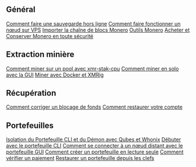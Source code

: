 <div class="guides">
<section class="container">
    <div class="row">
        <div class="left half no-pad-sm col-lg-6 col-md-6 col-sm-12 col-xs-12">
            <div class="info-block">
                <div class="row center-xs">
                    <div class="col">
                        <h2>Général</h2>
                    </div>
                </div>
<div class="row start-xs" markdown="1">

[Comment faire une sauvegarde hors ligne]({{site.baseurl}}/resources/user-guides/Offline_Backup.html)
[Comment faire fonctionner un nœud sur VPS]({{site.baseurl}}/resources/user-guides/vps_run_node.html)
[Importer la chaîne de blocs Monero]({{site.baseurl}}/resources/user-guides/importing_blockchain.html)
[Outils Monero]({{site.baseurl}}/resources/user-guides/monero_tools.html)
[Acheter et Conserver Monero en toute sécurité]({{site.baseurl}}/resources/user-guides/securely_purchase.html)

</div>
            </div>
        </div>
        <div class="right half col-lg-6 col-md-6 col-sm-12 col-xs-12">
            <div class="info-block">
                <div class="row center-xs">
                    <div class="col">
                        <h2>Extraction minière</h2>
                    </div>
                </div>
<div class="row start-xs" markdown="1">

[Comment miner sur un pool avec xmr-stak-cpu]({{site.baseurl}}/resources/user-guides/mine-to-pool.html)
[Comment miner en solo avec la GUI]({{site.baseurl}}/resources/user-guides/solo_mine_GUI.html)
[Miner avec Docker et XMRig]({{site.baseurl}}/resources/user-guides/mining_with_xmrig_and_docker.html)

</div>
            </div>
        </div>
    </div>
</section>

<section class="container">
    <div class="row">
        <div class="left half no-pad-sm col-lg-6 col-md-6 col-sm-12 col-xs-12">
            <div class="info-block">
                <div class="row center-xs">
                    <div class="col">
                        <h2>Récupération</h2>
                    </div>
                </div>
<div class="row start-xs" markdown="1">

[Comment corriger un blocage de fonds]({{site.baseurl}}/resources/user-guides/howto_fix_stuck_funds.html)
[Comment restaurer votre compte]({{site.baseurl}}/resources/user-guides/restore_account.html)

</div>
            </div>
        </div>
        <div class="right half col-lg-6 col-md-6 col-sm-12 col-xs-12">
            <div class="info-block">
                <div class="row center-xs">
                    <div class="col">
                        <h2>Portefeuilles</h2>
                    </div>
                </div>
<div class="row start-xs" markdown="1">

[Isolation du Portefeuille CLI et du Démon avec Qubes et Whonix]({{site.baseurl}}/resources/user-guides/cli_wallet_daemon_isolation_qubes_whonix.html)
[Débuter avec le portefeuille CLI]({{site.baseurl}}/resources/user-guides/monero-wallet-cli.html)
[Comment se connecter à un nœud distant avec le portefeuille GUI]({{site.baseurl}}/resources/user-guides/remote_node_gui.html)
[Comment créer un portefeuille en lecture seule]({{site.baseurl}}/resources/user-guides/view_only.html)
[Comment vérifier un paiement]({{site.baseurl}}/resources/user-guides/prove-payment.html)
[Restaurer un portefeuille depuis les clefs]({{site.baseurl}}/resources/user-guides/restore_from_keys.html)

</div>
            </div>
        </div>
    </div>



</section>
</div>
